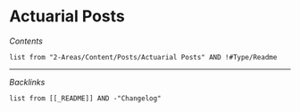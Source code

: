 # Actuarial Posts

*Contents*

````dataview
list from "2-Areas/Content/Posts/Actuarial Posts" AND !#Type/Readme
````

---

*Backlinks*

````dataview
list from [[_README]] AND -"Changelog"
````
